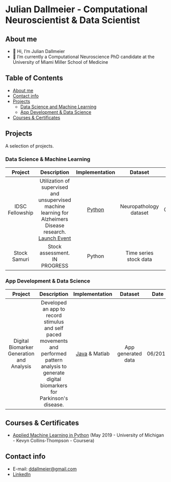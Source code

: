# Julian Dallmeier - Computational Neuroscientist & Data Scientist 

## About me 
- 👋 Hi, I’m Julian Dallmeier 
- 🌱 I’m currently a Computational Neuroscience PhD candidate at the University of Miami Miller School of Medicine

## Table of Contents 
- [About me](#About-me)
- [Contact info](#Contact-info)
- [Projects](#Projects)
	+ [Data Science and Machine Learning](#Data-Science--Machine-Learning)
	+ [App Development & Data Science](#App-Development--Data-Science)
- [Courses & Certificates](#Courses--Certificates)

## Projects
A selection of projects. 

### Data Science & Machine Learning
| Project  | Description | Implementation | Dataset | Date |
| :---: | :---: | :---: | :---: | :---: |
| IDSC Fellowship | Utilization of supervised and unsupervised machine learning for Alzheimers Disease research. [Launch Event](https://idsc.miami.edu/idsc-fellows-capstone-2022/) | [Python](https://github.com/ddallmeier/IDSC-Fellowship-2022/blob/main/IDSC_Full_Presentation.pdf) | Neuropathology dataset | 05/2022 |
| Stock Samuri | Stock assessment. IN PROGRESS | Python | Time series stock data | TBA |

### App Development & Data Science
| Project  | Description | Implementation | Dataset | Date |
| :---: | :---: | :---: | :---: | :---: |
| Digital Biomarker Generation and Analysis | Developed an app to record stimulus and self paced movements and performed pattern analysis to generate digital biomarkers for Parkinson's disease. | [Java](https://github.com/ddallmeier/Digital-Biomarkers/tree/main/src) & Matlab | App generated data | 06/2018 |

## Courses & Certificates
- [Applied Machine Learning in Python](https://www.coursera.org/account/accomplishments/verify/AGRT2DL8M4Q6) (May 2019 - University of Michigan - Kevyn Collins-Thompson - Coursera)

## Contact info
- E-mail: ddallmeier@gmail.com
- [LinkedIn](https://www.linkedin.com/in/juliandallmeier/)

<!---
ddallmeier/ddallmeier is a ✨ special ✨ repository because its `README.md` (this file) appears on your GitHub profile.
You can click the Preview link to take a look at your changes.
--->
